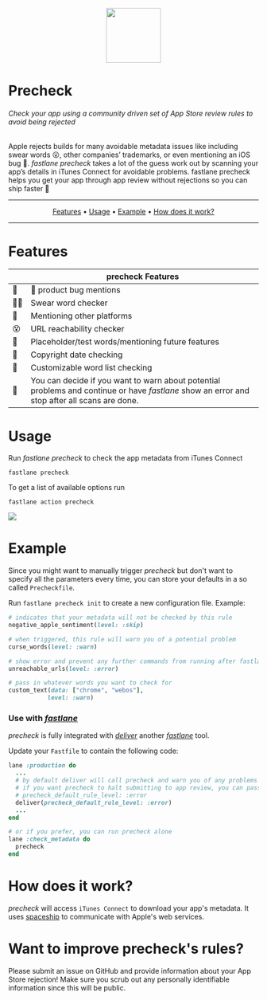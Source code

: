 <p align="center">
  <img src="/img/actions/precheck.png" height="110">
</p>

Precheck
============

###### Check your app using a community driven set of App Store review rules to avoid being rejected

Apple rejects builds for many avoidable metadata issues like including swear words 😮, other companies’ trademarks, or even mentioning an iOS bug 🐛. _fastlane precheck_ takes a lot of the guess work out by scanning your app’s details in iTunes Connect for avoidable problems. fastlane precheck helps you get your app through app review without rejections so you can ship faster 🚀

-------

<p align="center">
    <a href="#features">Features</a> &bull;
    <a href="#usage">Usage</a> &bull;
    <a href="#example">Example</a> &bull;
    <a href="#how-does-it-work">How does it work?</a>
</p>

-------

# Features


|          |  precheck Features  |
|----------|-----------------|
|🐛|  product bug mentions|
|🙅‍♂️|Swear word checker|
|🤖|Mentioning other platforms|
|😵|URL reachability checker|
|📝|Placeholder/test words/mentioning future features|
|📅|Copyright date checking|
|🙈|Customizable word list checking|
|📢|You can decide if you want to warn  about potential problems and continue or have _fastlane_ show an error and stop after all scans are done.|

# Usage
Run _fastlane precheck_ to check the app metadata from iTunes Connect

    fastlane precheck

To get a list of available options run
    
    fastlane action precheck

<img src="/img/actions/precheck.gif" />
    
# Example

Since you might want to manually trigger _precheck_ but don't want to specify all the parameters every time, you can store your defaults in a so called `Precheckfile`.

Run `fastlane precheck init` to create a new configuration file. Example:

```ruby
# indicates that your metadata will not be checked by this rule
negative_apple_sentiment(level: :skip)

# when triggered, this rule will warn you of a potential problem
curse_words(level: :warn)

# show error and prevent any further commands from running after fastlane precheck finishes
unreachable_urls(level: :error)

# pass in whatever words you want to check for
custom_text(data: ["chrome", "webos"], 
           level: :warn)
``` 

### Use with [_fastlane_](https://github.com/fastlane/fastlane/tree/master/fastlane)

_precheck_ is fully integrated with [_deliver_](https://github.com/fastlane/fastlane/tree/master/deliver) another [_fastlane_](https://github.com/fastlane/fastlane/tree/master/fastlane) tool.

Update your `Fastfile` to contain the following code:

```ruby
lane :production do
  ...
  # by default deliver will call precheck and warn you of any problems
  # if you want precheck to halt submitting to app review, you can pass
  # precheck_default_rule_level: :error
  deliver(precheck_default_rule_level: :error)
  ...
end

# or if you prefer, you can run precheck alone
lane :check_metadata do
  precheck
end

```

# How does it work?

_precheck_ will access `iTunes Connect` to download your app's metadata. It uses [spaceship](https://spaceship.airforce) to communicate with Apple's web services.

# Want to improve precheck's rules?
Please submit an issue on GitHub and provide information about your App Store rejection! Make sure you scrub out any personally identifiable information since this will be public.
